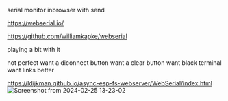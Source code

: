 serial monitor inbrowser with send

https://webserial.io/

https://github.com/williamkapke/webserial

playing a bit with it

not perfect
want a diconnect button
want a clear button
want black terminal
want links better

https://ldijkman.github.io/async-esp-fs-webserver/WebSerial/index.html
![Screenshot from 2024-02-25 13-23-02](https://github.com/ldijkman/async-esp-fs-webserver/assets/45427770/318dbfb7-330a-48f4-afce-2f77e0ed9916)
